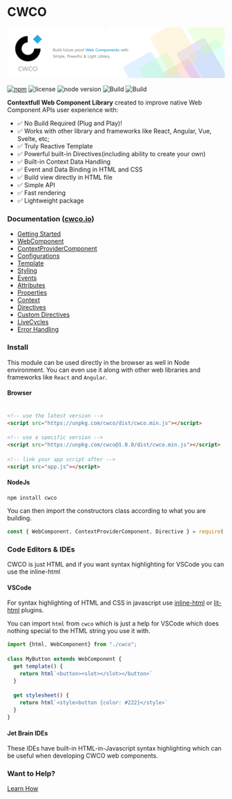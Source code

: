 # CWCO

![CWCO Banner](https://github.com/beforesemicolon/cwco/blob/master/docs/Git-Banner.jpg)

[![npm](https://img.shields.io/npm/v/cwco)](https://www.npmjs.com/package/cwco)
![license](https://img.shields.io/github/license/beforesemicolon/cwco)
![node version](https://img.shields.io/badge/min%20node%20version-14.*-brightgreen)
![Build](https://github.com/beforesemicolon/cwco/actions/workflows/codeql-analysis.yml/badge.svg)
![Build](https://github.com/beforesemicolon/cwco/actions/workflows/node.js.yml/badge.svg)

**Contextfull Web Component Library** created to improve native Web Component APIs user experience with:
- ✅ No Build Required (Plug and Play)!
- ✅ Works with other library and frameworks like React, Angular, Vue, Svelte, etc;
- ✅ Truly Reactive Template
- ✅ Powerful built-in Directives(including ability to create your own)
- ✅ Built-in Context Data Handling
- ✅ Event and Data Binding in HTML and CSS
- ✅ Build view directly in HTML file
- ✅ Simple API
- ✅ Fast rendering
- ✅ Lightweight package

### Documentation ([cwco.io](https://cwco.io/))

- [Getting Started](https://cwco.io/documentation/getting-started)
- [WebComponent](https://cwco.io/documentation/web-component)
- [ContextProviderComponent](https://cwco.io/documentation/context-provider-component)
- [Configurations](https://cwco.io/documentation/configurations)
- [Template](https://cwco.io/documentation/template)
- [Styling](https://cwco.io/documentation/stylesheet)
- [Events](https://cwco.io/documentation/events)
- [Attributes](https://cwco.io/documentation/observed-attributes)
- [Properties](https://cwco.io/documentation/properties)
- [Context](https://cwco.io/documentation/context)
- [Directives](https://cwco.io/documentation/if-directive)
- [Custom Directives](https://cwco.io/documentation/custom-directive)
- [LiveCycles](https://cwco.io/documentation/on-mount)
- [Error Handling](https://cwco.io/documentation/on-error)

### Install

This module can be used directly in the browser as well in Node environment. You can even use it along with other
web libraries and frameworks like `React` and `Angular`.

#### Browser
```html 

<!-- use the latest version -->
<script src="https://unpkg.com/cwco/dist/cwco.min.js"></script>

<!-- use a specific version -->
<script src="https://unpkg.com/cwco@1.0.0/dist/cwco.min.js"></script>

<!-- link your app script after -->
<script src="app.js"></script>
```

#### NodeJs

```
npm install cwco
```

You can then import the constructors class according to what you are building.

```js
const { WebComponent, ContextProviderComponent, Directive } = require('cwco');
```

### Code Editors & IDEs
CWCO is just HTML and if you want syntax highlighting for VSCode you can use the inline-html

#### VSCode
For syntax highlighting of HTML and CSS in javascript use [inline-html](https://github.com/pushqrdx/vscode-inline-html) 
or [lit-html](https://marketplace.visualstudio.com/items?itemName=bierner.lit-html) plugins.

You can import `html` from `cwco` which is just a help for VSCode which does nothing special
to the HTML string you use it with.

```js
import {html, WebComponent} from "./cwco";

class MyButton extends WebComponent {
  get template() {
    return html`<button><slot></slot></button>`
  }
  
  get stylesheet() {
    return html`<style>button {color: #222}</style>`
  }
}
```

#### Jet Brain IDEs
These IDEs have built-in HTML-in-Javascript syntax highlighting which can be useful when developing CWCO web components.

### Want to Help?

[Learn How](https://github.com/beforesemicolon/cwco/blob/master/CONTRIBUTING.md)




